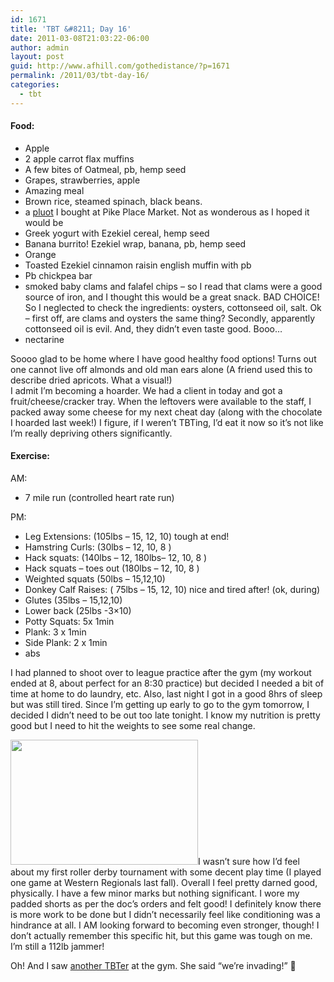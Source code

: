 ```yaml
---
id: 1671
title: 'TBT &#8211; Day 16'
date: 2011-03-08T21:03:22-06:00
author: admin
layout: post
guid: http://www.afhill.com/gothedistance/?p=1671
permalink: /2011/03/tbt-day-16/
categories:
  - tbt
---
```

#### Food:

  * Apple
  * 2 apple carrot flax muffins
  * A few bites of Oatmeal, pb, hemp seed
  * Grapes, strawberries, apple
  * Amazing meal
  * Brown rice, steamed spinach, black beans. 
  * a [pluot](http://en.wikipedia.org/wiki/Pluot) I bought at Pike Place Market. Not as wonderous as I hoped it would be
  * Greek yogurt with Ezekiel cereal, hemp seed
  * Banana burrito! Ezekiel wrap, banana, pb, hemp seed
  * Orange
  * Toasted Ezekiel cinnamon raisin english muffin with pb
  * Pb chickpea bar
  * smoked baby clams and falafel chips &#8211; so I read that clams were a good source of iron, and I thought this would be a great snack. BAD CHOICE! So I neglected to check the ingredients: oysters, cottonseed oil, salt. Ok &#8211; first off, are clams and oysters the same thing? Secondly, apparently cottonseed oil is evil. And, they didn&#8217;t even taste good. Booo&#8230;
  * nectarine

Soooo glad to be home where I have good healthy food options! Turns out one cannot live off almonds and old man ears alone (A friend used this to describe dried apricots. What a visual!)  
I admit I&#8217;m becoming a hoarder. We had a client in today and got a fruit/cheese/cracker tray. When the leftovers were available to the staff, I packed away some cheese for my next cheat day (along with the chocolate I hoarded last week!) I figure, if I weren&#8217;t TBTing, I&#8217;d eat it now so it&#8217;s not like I&#8217;m really depriving others significantly. 

#### Exercise:

AM: 

  * 7 mile run (controlled heart rate run)

PM:​

  * Leg Extensions: (105lbs &#8211; 15, 12, 10) tough at end! 
  * Hamstring Curls: (30lbs – 12, 10, 8 )
  * Hack squats: (140lbs &#8211; 12, 180lbs– 12, 10, 8 )
  * Hack squats &#8211; toes out (180lbs &#8211; 12, 10, 8 )
  * Weighted squats (50lbs &#8211; 15,12,10)
  * Donkey Calf Raises: ( 75lbs – 15, 12, 10) nice and tired after! (ok, during)
  * Glutes (35lbs &#8211; 15,12,10)
  * Lower back (25lbs -3&#215;10)
  * Potty Squats: 5x 1min
  * ​Plank: 3 x 1min
  * Side Plank: 2 x 1min
  * abs

I had planned to shoot over to league practice after the gym (my workout ended at 8, about perfect for an 8:30 practice) but decided I needed a bit of time at home to do laundry, etc. Also, last night I got in a good 8hrs of sleep but was still tired. Since I&#8217;m getting up early to go to the gym tomorrow, I decided I didn&#8217;t need to be out too late tonight. I know my nutrition is pretty good but I need to hit the weights to see some real change. 

[<img src="http://www.afhill.com/gothedistance/wp-content/uploads/2011/03/supergirl-300x200.jpg" alt="" title="supergirl" width="300" height="200" class="alignright size-medium wp-image-1672" />](http://www.afhill.com/gothedistance/wp-content/uploads/2011/03/supergirl.jpg)I wasn&#8217;t sure how I&#8217;d feel about my first roller derby tournament with some decent play time (I played one game at Western Regionals last fall). Overall I feel pretty darned good, physically. I have a few minor marks but nothing significant. I wore my padded shorts as per the doc&#8217;s orders and felt good! I definitely know there is more work to be done but I didn&#8217;t necessarily feel like conditioning was a hindrance at all. I AM looking forward to becoming even stronger, though! I don&#8217;t actually remember this specific hit, but this game was tough on me. I&#8217;m still a 112lb jammer!

Oh! And I saw [another TBTer](http://derbygirlstbt.wordpress.com/author/ravenlunachic/) at the gym. She said &#8220;we&#8217;re invading!&#8221; 🙂